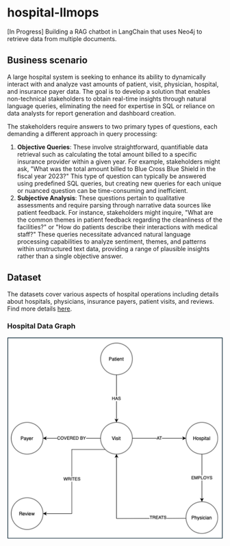 # hospital-llmops
[In Progress] Building a RAG chatbot in LangChain that uses Neo4j to retrieve data from multiple documents.

## Business scenario
A large hospital system is seeking to enhance its ability to dynamically interact with and analyze vast amounts of patient, visit, physician, hospital, and insurance payer data. The goal is to develop a solution that enables non-technical stakeholders to obtain real-time insights through natural language queries, eliminating the need for expertise in SQL or reliance on data analysts for report generation and dashboard creation.

The stakeholders require answers to two primary types of questions, each demanding a different approach in query processing:

1. **Objective Queries**: These involve straightforward, quantifiable data retrieval such as calculating the total amount billed to a specific insurance provider within a given year. For example, stakeholders might ask, "What was the total amount billed to Blue Cross Blue Shield in the fiscal year 2023?" This type of question can typically be answered using predefined SQL queries, but creating new queries for each unique or nuanced question can be time-consuming and inefficient.
2. **Subjective Analysis**: These questions pertain to qualitative assessments and require parsing through narrative data sources like patient feedback. For instance, stakeholders might inquire, "What are the common themes in patient feedback regarding the cleanliness of the facilities?" or "How do patients describe their interactions with medical staff?" These queries necessitate advanced natural language processing capabilities to analyze sentiment, themes, and patterns within unstructured text data, providing a range of plausible insights rather than a single objective answer.

## Dataset

The datasets cover various aspects of hospital operations including details about hospitals, physicians, insurance payers, patient visits, and reviews. Find more details [here](data/README.md).

### Hospital Data Graph

![](images/hospital_graph_1.png)

